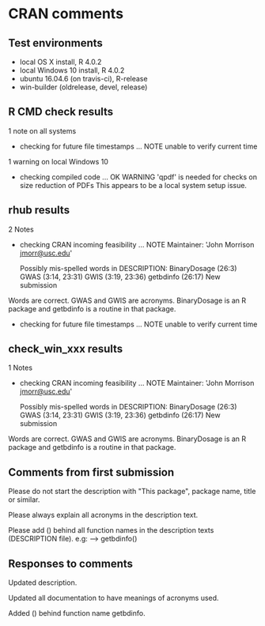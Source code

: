 CRAN comments
================

## Test environments
* local OS X install, R 4.0.2
* local Windows 10 install, R 4.0.2
* ubuntu 16.04.6 (on travis-ci), R-release
* win-builder (oldrelease, devel, release)

## R CMD check results
1 note on all systems
* checking for future file timestamps ... NOTE
unable to verify current time

1 warning on local Windows 10
* checking compiled code ... OK
   WARNING
  'qpdf' is needed for checks on size reduction of PDFs
This appears to be a local system setup issue.

## rhub results
2 Notes
* checking CRAN incoming feasibility ... NOTE
  Maintainer: 'John Morrison <jmorr@usc.edu>'
  
  
  Possibly mis-spelled words in DESCRIPTION:
    BinaryDosage (26:3)
    GWAS (3:14, 23:31)
    GWIS (3:19, 23:36)
    getbdinfo (26:17)
  New submission

Words are correct. GWAS and GWIS are acronyms.
BinaryDosage is an R package and getbdinfo is
a routine in that package.

* checking for future file timestamps ... NOTE
  unable to verify current time

## check_win_xxx results
1 Notes
* checking CRAN incoming feasibility ... NOTE
  Maintainer: 'John Morrison <jmorr@usc.edu>'
  
  
  Possibly mis-spelled words in DESCRIPTION:
    BinaryDosage (26:3)
    GWAS (3:14, 23:31)
    GWIS (3:19, 23:36)
    getbdinfo (26:17)
  New submission

Words are correct. GWAS and GWIS are acronyms.
BinaryDosage is an R package and getbdinfo is
a routine in that package.

## Comments from first submission

Please do not start the description with "This package", package name,
title or similar.

Please always explain all acronyms in the description text.

Please add () behind all function names in the description texts
(DESCRIPTION file). e.g: --> getbdinfo()

## Responses to comments

Updated description.

Updated all documentation to have meanings of acronyms used.

Added () behind function name getbdinfo.

